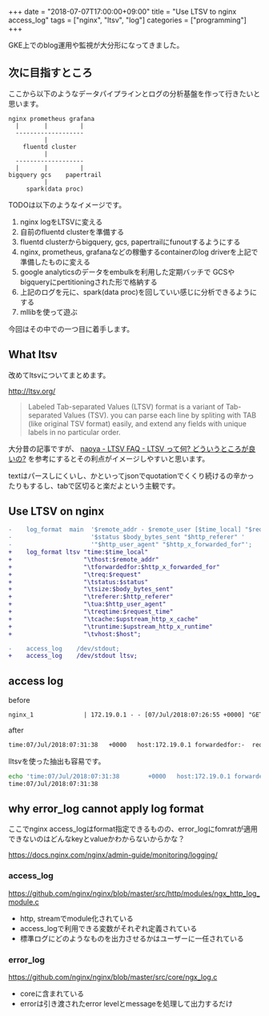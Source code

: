 +++
date = "2018-07-07T17:00:00+09:00"
title = "Use LTSV to nginx access_log"
tags = ["nginx", "ltsv", "log"]
categories = ["programming"]
+++

GKE上でのblog運用や監視が大分形になってきました。

## 次に目指すところ

ここから以下のようなデータパイプラインとログの分析基盤を作って行きたいと思います。

```text
nginx prometheus grafana
  |       |         |
  -------------------
          |
    fluentd cluster
          |
  -------------------
  |       |         |
bigquery gcs    papertrail
          |
     spark(data proc)
```

TODOは以下のようなイメージです。

1. nginx logをLTSVに変える
1. 自前のfluentd clusterを準備する
1. fluentd clusterからbigquery, gcs, papertrailにfunoutするようにする
1. nginx, prometheus, grafanaなどの稼働するcontainerのlog driverを上記で準備したものに変える
1. google analyticsのデータをembulkを利用した定期バッチで GCSやbigqueryにpertitioningされた形で格納する
1. 上記のログを元に、spark(data proc)を回していい感じに分析できるようにする
1. mllibを使って遊ぶ

今回はその中での一つ目に着手します。

## What ltsv

改めてltsvについてまとめます。

http://ltsv.org/

> Labeled Tab-separated Values (LTSV) format is a variant of Tab-separated Values (TSV). 
> you can parse each line by spliting with TAB (like original TSV format) easily, and extend any fields with unique labels in no particular order.

大分昔の記事ですが、 [naoya - LTSV FAQ - LTSV って何? どういうところが良いの?](http://d.hatena.ne.jp/naoya/20130209/1360381374) を参考にするとその利点がイメージしやすいと思います。

textはパースしにくいし、かといってjsonでquotationでくくり続けるの辛かったりもするし、tabで区切ると楽だよという主観です。

## Use LTSV on nginx

```diff
-    log_format  main  '$remote_addr - $remote_user [$time_local] "$request" '
-                      '$status $body_bytes_sent "$http_referer" '
-                      '"$http_user_agent" "$http_x_forwarded_for"';
+    log_format ltsv "time:$time_local"
+                    "\thost:$remote_addr"
+                    "\tforwardedfor:$http_x_forwarded_for"
+                    "\treq:$request"
+                    "\tstatus:$status"
+                    "\tsize:$body_bytes_sent"
+                    "\treferer:$http_referer"
+                    "\tua:$http_user_agent"
+                    "\treqtime:$request_time"
+                    "\tcache:$upstream_http_x_cache"
+                    "\truntime:$upstream_http_x_runtime"
+                    "\tvhost:$host";

-    access_log    /dev/stdout;
+    access_log    /dev/stdout ltsv;
```

## access log

before

```txt
nginx_1              | 172.19.0.1 - - [07/Jul/2018:07:26:55 +0000] "GET / HTTP/1.1" 200 26354 "-" "curl/7.54.0"
```

after

```txt
time:07/Jul/2018:07:31:38	+0000	host:172.19.0.1	forwardedfor:-	req:GET / HTTP/1.1	status:200	size:26354referer:-		ua:curl/7.54.0	reqtime:0.000	cache:-	runtime:-	vhost:localhost
```

lltsvを使った抽出も容易です。

```sh
echo 'time:07/Jul/2018:07:31:38        +0000   host:172.19.0.1 forwardedfor:-  req:GET / HTTP/1.1      status:200      size:26354referer:-             ua:curl/7.54.0  reqtime:0.000   cache:- runtime:-       vhost:localhost' | lltsv -k time
time:07/Jul/2018:07:31:38
```

## why error_log cannot apply log format

ここでnginx access_logはformat指定できるものの、error_logにfomratが適用できないのはどんなkeyとvalueかわからないからかな？

https://docs.nginx.com/nginx/admin-guide/monitoring/logging/

### access_log

https://github.com/nginx/nginx/blob/master/src/http/modules/ngx_http_log_module.c

- http, streamでmodule化されている
- access_logで利用できる変数がそれぞれ定義されている
- 標準ログにどのようなものを出力させるかはユーザーに一任されている

### error_log

https://github.com/nginx/nginx/blob/master/src/core/ngx_log.c

- coreに含まれている
- errorは引き渡されたerror levelとmessageを処理して出力するだけ


